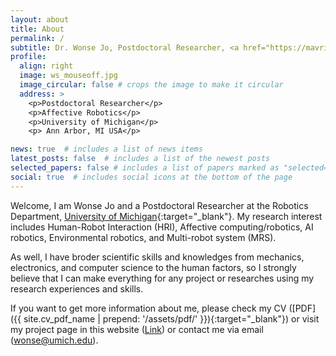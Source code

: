 ```yaml
---
layout: about
title: About
permalink: /
subtitle: Dr. Wonse Jo, Postdoctoral Researcher, <a href="https://mavric.si.umich.edu/" target="_blank">MAVRIC Lab</a>, <a href="https://umich.edu/" target="_blank">University of Michigan</a>, Ann Arbor, MI USA.
profile:
  align: right
  image: ws_mouseoff.jpg
  image_circular: false # crops the image to make it circular
  address: >
    <p>Postdoctoral Researcher</p>
    <p>Affective Robotics</p>
    <p>University of Michigan</p>
    <p> Ann Arbor, MI USA</p>

news: true  # includes a list of news items
latest_posts: false  # includes a list of the newest posts
selected_papers: false # includes a list of papers marked as "selected={true}"
social: true  # includes social icons at the bottom of the page
---
```




Welcome, I am Wonse Jo and a Postdoctoral Researcher at the Robotics Department, [University of Michigan](https://umich.edu/){:target="\_blank"}. My research interest includes Human-Robot Interaction (HRI),  Affective computing/robotics, AI robotics, Environmental robotics, and Multi-robot system (MRS).

As well, I have broder scientific skills and knowledges from mechanics, electronics, and computer science to the human factors, so I strongly believe that I can make everything for any project or researches using my research experiences and skills.

If you want to get more information about me, please check my CV ([PDF]({{ site.cv_pdf_name | prepend: '/assets/pdf/' }}){:target="\_blank"}) or visit my project page in this website ([Link](/projects/)) or contact me via email ([wonse@umich.edu](mailto:wonse@umich.edu)). 
